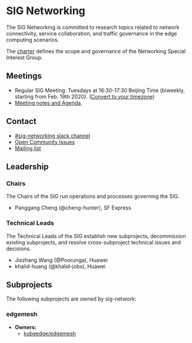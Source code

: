 # SIG Networking

The SIG Networking is committed to research topics related to network connectivity, service collaboration, and traffic governance in the edge computing scenarios.

The [charter](charter.md) defines the scope and governance of the Networking Special Interest Group.

## Meetings

- Regular SIG Meeting: Tuesdays at 16:30-17:30 Beijing Time (biweekly, starting from Feb. 19th 2020). ([Convert to your timezone](https://www.thetimezoneconverter.com/?t=16%3A30&tz=GMT%2B8&))
- [Meeting notes and Agenda](https://docs.google.com/document/d/1-2sgYfsKk3zPi7ETmzTa2-bBL0O9WscG9-1K9Gp-JeM/edit#).

## Contact

- [#sig-networking slack channel](https://kubeedge.slack.com)
- [Open Community Issues](https://github.com/kubeedge/community/issues)
- [Mailing list](https://groups.google.com/forum/#!forum/kubeedge)

## Leadership

### Chairs

The Chairs of the SIG run operations and processes governing the SIG.

- Panggang Cheng (@cheng-hunter), SF Express

### Technical Leads

The Technical Leads of the SIG establish new subprojects, decommission existing subprojects, and resolve cross-subproject technical issues and decisions.

- Jiezhang Wang (@Poorunga), Huawei
- khalid-huang (@khalid-jobs), Huawei

## Subprojects

The following subprojects are owned by sig-network:

### edgemesh
- **Owners:**
  - [kubeedge/edgemesh](https://github.com/kubeedge/edgemesh/blob/main/OWNERS)
